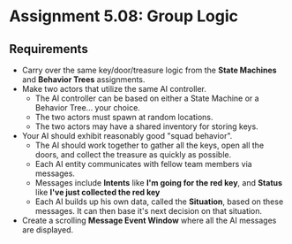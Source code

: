 # Assignment 5.08: Group Logic

## Requirements

- Carry over the same key/door/treasure logic from the **State Machines** and **Behavior Trees** assignments.
- Make two actors that utilize the same AI controller.
  - The AI controller can be based on either a State Machine or a Behavior Tree... your choice.
  - The two actors must spawn at random locations.
  - The two actors may have a shared inventory for storing keys.
- Your AI should exhibit reasonably good "squad behavior".
  - The AI should work together to gather all the keys, open all the doors, and collect the treasure as quickly as possible.
  - Each AI entity communicates with fellow team members via messages.
  - Messages include **Intents** like **I'm going for the red key**, and **Status** like **I've just collected the red key**
  - Each AI builds up his own data, called the **Situation**, based on these messages. It can then base it's next decision on that situation.
- Create a scrolling **Message Event Window** where all the AI messages are displayed.